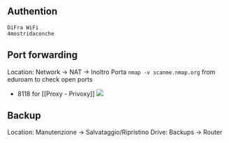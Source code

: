 ## Authention
```
DiFra WiFi
4mostridaconche
```

## Port forwarding
Location: Network -> NAT -> Inoltro Porta
`nmap -v scanme.nmap.org` from eduroam to check open ports
- 8118 for [[Proxy - Privoxy]]
![](https://i.imgur.com/ANwAdPT.png)

## Backup
Location: Manutenzione -> Salvataggio/Ripristino
Drive: Backups -> Router